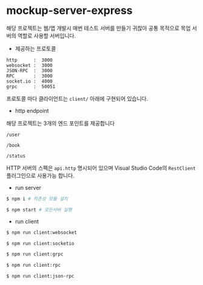 # mockup-server-express

해당 프로젝트는 웹/앱 개발시 매번 테스트 서버를 만들기 귀찮아 공통 목적으로 목업 서버의 역할로 사용할 서버입니다.

* 제공하는 프로토콜

```
http      :  3000
websocket :  3000
JSON-RPC  :  3000
RPC       :  3000
socket.io :  4000
grpc      :  50051
```

프로토콜 마다 클라이언트는 `client/` 아래에 구현되어 있습니다.

* http endpoint

해당 프로젝트는 3개의 엔드 포인트를 제공합니다

```
/user

/book

/status
```

HTTP 서버의 스펙은 `api.http` 명시되어 있으며 Visual Studio Code의 `RestClient` 플러그인으로 사용가능 합니다.

* run server

```bash
$ npm i # 의존성 모듈 설치

$ npm start # 모든서버 실행
```

* run client

```bash
$ npm run client:websocket

$ npm run client:socketio

$ npm run client:grpc

$ npm run client:rpc

$ npm run client:json-rpc
```